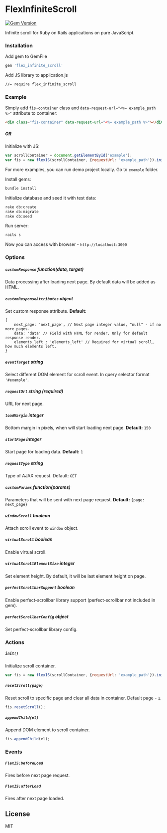 # FlexInfiniteScroll
[![Gem Version](https://badge.fury.io/rb/flex_infinite_scroll.svg)](https://badge.fury.io/rb/flex_infinite_scroll)

Infinite scroll for Ruby on Rails applications on pure JavaScript.


### Installation



Add gem to GemFile

```sh
gem 'flex_infinite_scroll'
```

Add JS library to application.js

```sh
//= require flex_infinite_scroll
```

### Example

Simply add `fis-container` class and `data-request-url="<%= example_path %>"` attribute to container:

```html
<div class="fis-container" data-request-url="<%= example_path %>"></div>
```

##### OR

Initialize with JS:

```js
var scrollContainer = document.getElementById('example');
var fis = new flexIS(scrollContainer, {requestUrl: 'example_path'}).init();
```

For more examples, you can run demo project locally. Go to `example` folder.

Install gems:
```sh
bundle install
```

Initialize database and seed it with test data:
```sh
rake db:create
rake db:migrate
rake db:seed
```

Run server:
```sh
rails s
```

Now you can access with browser - `http://localhost:3000`

### Options
##### `customResponse` function(data, target)
Data processing after loading next page. By default data will be added as HTML.

##### `customResponseAttributes` object
Set custom response attribute.
**Default:**
```
{
    next_page: 'next_page', // Next page integer value, "null" - if no more pages. 
    data: 'data' // Field with HTML for render. Only for default response render.
    elements_left : 'elements_left' // Required for virtual scroll, how much elements left.
}
```

##### `eventTarget` string
Select different DOM element for scroll event. In query selector format `'#example'`.

##### `requestUrl` string **(required)**
URL for next page.

##### `loadMargin` integer
Bottom margin in pixels, when will start loading next page.
**Default:** `150`

##### `startPage` integer
Start page for loading data.
**Default:** `1`

##### `requestType` string
Type of AJAX request. Default: `GET`

##### `customParams` function(params)
Parameters that will be sent with next page request. 
**Default:** `{page: next_page}`

##### `windowScroll` boolean
Attach scroll event to `window` object.

##### `virtualScroll` boolean
Enable virtual scroll.

##### `virtualScrollElementSize` integer
Set element height. By default, it will be last element height on page.

##### `perfectScrollbarSupport` boolean
Enable perfect-scrollbar library support (perfect-scrollbar not included in gem).

##### `perfectScrollbarConfig` object
Set perfect-scrollbar library config.


### Actions

##### `init()`
Initialize scroll container.
```js
var fis = new flexIS(scrollContainer, {requestUrl: 'example_path'}).init(); 
```

##### `resetScroll(page)` 
Reset scroll to specific page and clear all data in container. Default page - `1`.
```js
fis.resetScroll(); 
```

##### `appendChild(el)` 
Append DOM element to scroll container.
```js
fis.appendChild(el); 
```

### Events

##### `FlexIS:beforeLoad`
Fires before next page request.

##### `FlexIS:afterLoad`
Fires after next page loaded.



License
----

MIT
